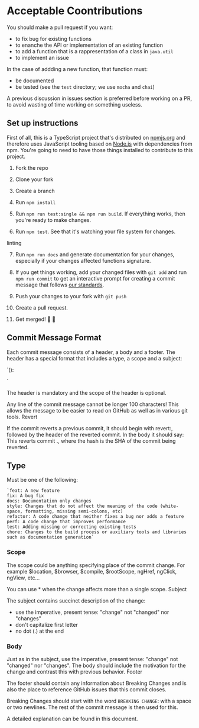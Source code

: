 # Acceptable Coontributions

You should make a pull request if you want:
- to fix bug for existing functions
- to enanche the API or implementation of an existing function
- to add a function that is a rappresentation of a class in `java.util`
- to implement an issue 

In the case of addding a new function, that function must:
- be documented
- be tested (see the `test` directory; we use `mocha` and `chai`)

A previous discussion in issues section is preferred before working on a PR, to avoid wasting of time working on something useless.

## Set up instructions

First of all, this is a TypeScript project that's distributed on [npmjs.org](https://npmjs.org) and
therefore uses JavaScript tooling based on [Node.js](https://nodejs.org/) with dependencies from npm.
You're going to need to have those things installed to contribute to this project.

1. Fork the repo
2. Clone your fork
3. Create a branch
4. Run `npm install`

5. Run `npm run test:single && npm run build`. If everything works, then you're ready to make changes.

6. Run `npm test`. See that it's watching your file system for changes.

linting

7. Run `npm run docs` and generate documentation for your changes, especially if your changes affected functions signature.

8. If you get things working, add your changed files with `git add` and run `npm run commit` to get an interactive prompt for creating a commit message that follows [our standards](https://github.com/stevemao/conventional-changelog-angular/blob/master/convention.md).

9. Push your changes to your fork with `git push`
10. Create a pull request.
11. Get merged! 🎉 🎊


## Commit Message Format

Each commit message consists of a header, a body and a footer. The header has a special format that includes a type, a scope and a subject:

`<type>(<scope>): <subject>
<BLANK LINE>
<body>
<BLANK LINE>
<footer>`

The header is mandatory and the scope of the header is optional.

Any line of the commit message cannot be longer 100 characters! This allows the message to be easier to read on GitHub as well as in various git tools.
Revert

If the commit reverts a previous commit, it should begin with revert:, followed by the header of the reverted commit. In the body it should say: This reverts commit <hash>., where the hash is the SHA of the commit being reverted.

## Type

Must be one of the following:

    `feat: A new feature
    fix: A bug fix
    docs: Documentation only changes
    style: Changes that do not affect the meaning of the code (white-space, formatting, missing semi-colons, etc)
    refactor: A code change that neither fixes a bug nor adds a feature
    perf: A code change that improves performance
    test: Adding missing or correcting existing tests
    chore: Changes to the build process or auxiliary tools and libraries such as documentation generation`

### Scope

The scope could be anything specifying place of the commit change. For example $location, $browser, $compile, $rootScope, ngHref, ngClick, ngView, etc...

You can use * when the change affects more than a single scope.
Subject

The subject contains succinct description of the change:

- use the imperative, present tense: "change" not "changed" nor "changes"
- don't capitalize first letter
- no dot (.) at the end

### Body

Just as in the subject, use the imperative, present tense: "change" not "changed" nor "changes". The body should include the motivation for the change and contrast this with previous behavior.
Footer

The footer should contain any information about Breaking Changes and is also the place to reference GitHub issues that this commit closes.

Breaking Changes should start with the word `BREAKING CHANGE`: with a space or two newlines. The rest of the commit message is then used for this.

A detailed explanation can be found in this document.